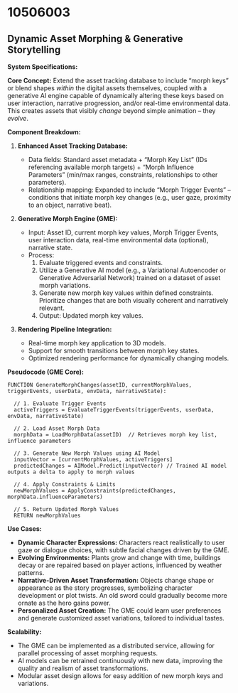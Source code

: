 # 10506003

## Dynamic Asset Morphing & Generative Storytelling

**System Specifications:**

**Core Concept:** Extend the asset tracking database to include “morph keys” or blend shapes *within* the digital assets themselves, coupled with a generative AI engine capable of dynamically altering these keys based on user interaction, narrative progression, and/or real-time environmental data. This creates assets that visibly *change* beyond simple animation – they *evolve*.

**Component Breakdown:**

1.  **Enhanced Asset Tracking Database:**
    *   Data fields: Standard asset metadata + “Morph Key List” (IDs referencing available morph targets) + “Morph Influence Parameters” (min/max ranges, constraints, relationships to other parameters).
    *   Relationship mapping: Expanded to include “Morph Trigger Events” – conditions that initiate morph key changes (e.g., user gaze, proximity to an object, narrative beat).

2.  **Generative Morph Engine (GME):**
    *   Input: Asset ID, current morph key values, Morph Trigger Events, user interaction data, real-time environmental data (optional), narrative state.
    *   Process:
        1.  Evaluate triggered events and constraints.
        2.  Utilize a Generative AI model (e.g., a Variational Autoencoder or Generative Adversarial Network) trained on a dataset of asset morph variations.
        3.  Generate new morph key values within defined constraints.  Prioritize changes that are both visually coherent and narratively relevant.
        4.  Output: Updated morph key values.

3.  **Rendering Pipeline Integration:**
    *   Real-time morph key application to 3D models.
    *   Support for smooth transitions between morph key states.
    *   Optimized rendering performance for dynamically changing models.

**Pseudocode (GME Core):**

```
FUNCTION GenerateMorphChanges(assetID, currentMorphValues, triggerEvents, userData, envData, narrativeState):

  // 1. Evaluate Trigger Events
  activeTriggers = EvaluateTriggerEvents(triggerEvents, userData, envData, narrativeState)

  // 2. Load Asset Morph Data
  morphData = LoadMorphData(assetID)  // Retrieves morph key list, influence parameters

  // 3. Generate New Morph Values using AI Model
  inputVector = [currentMorphValues, activeTriggers]
  predictedChanges = AIModel.Predict(inputVector) // Trained AI model outputs a delta to apply to morph values

  // 4. Apply Constraints & Limits
  newMorphValues = ApplyConstraints(predictedChanges, morphData.influenceParameters)

  // 5. Return Updated Morph Values
  RETURN newMorphValues
```

**Use Cases:**

*   **Dynamic Character Expressions:** Characters react realistically to user gaze or dialogue choices, with subtle facial changes driven by the GME.
*   **Evolving Environments:** Plants grow and change with time, buildings decay or are repaired based on player actions, influenced by weather patterns.
*   **Narrative-Driven Asset Transformation:** Objects change shape or appearance as the story progresses, symbolizing character development or plot twists.  An old sword could gradually become more ornate as the hero gains power.
*   **Personalized Asset Creation:** The GME could learn user preferences and generate customized asset variations, tailored to individual tastes.

**Scalability:**

*   The GME can be implemented as a distributed service, allowing for parallel processing of asset morphing requests.
*   AI models can be retrained continuously with new data, improving the quality and realism of asset transformations.
*   Modular asset design allows for easy addition of new morph keys and variations.